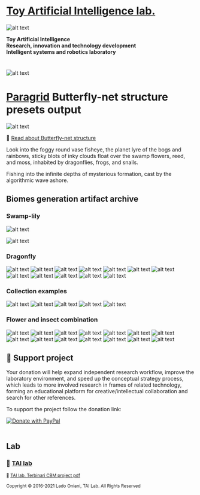  # [Toy Artificial Intelligence lab.](https://ladooniani.github.io/tailab/) 
 
 ![alt text](https://github.com/ladooniani/tailab/blob/master/assets/toy_artificial_intelligence_lab_logo.png)

**Toy Artificial Intelligence\
Research, innovation and technology development\
Intelligent systems and robotics laboratory**

#

![alt text](https://github.com/ladooniani/tailab/blob/master/assets/tai_lab_terbinari_cbm_project_logo.png)

# [Paragrid](https://github.com/Toy-Artificial-Intelligence-lab/paragrid-doc) Butterfly-net structure presets output

![alt text](https://github.com/ladooniani/resume-cv/blob/main/img/img8.jpg)

📌 [Read about Butterfly-net structure](https://github.com/Toy-Artificial-Intelligence-lab/paragrid-doc/blob/main/markups/paragrid-butterfly-net-structure.md)

Look into the foggy round vase fisheye, the planet lyre of the bogs and rainbows, sticky blots of inky clouds float over the swamp flowers, reed, and moss, inhabited by dragonflies, frogs, and snails. 

Fishing into the infinite depths of mysterious formation, cast by the algorithmic wave ashore. 

## Biomes generation artifact archive

### Swamp-lily

![alt text](https://github.com/Toy-Artificial-Intelligence-lab/paragrid-doc/blob/main/images/paragrid/paragrid-gen-swamp-lily-example-1.png)

![alt text](https://github.com/Toy-Artificial-Intelligence-lab/paragrid-doc/blob/main/images/paragrid/paragrid-gen-swamp-lily-example-2.png)

### Dragonfly

![alt text](https://github.com/Toy-Artificial-Intelligence-lab/paragrid-doc/blob/main/images/paragrid/paragrid-butterfly-net-example-(1).jpg)
![alt text](https://github.com/Toy-Artificial-Intelligence-lab/paragrid-doc/blob/main/images/paragrid/paragrid-butterfly-net-example-(2).jpg)
![alt text](https://github.com/Toy-Artificial-Intelligence-lab/paragrid-doc/blob/main/images/paragrid/paragrid-butterfly-net-example-(3).jpg)
![alt text](https://github.com/Toy-Artificial-Intelligence-lab/paragrid-doc/blob/main/images/paragrid/paragrid-butterfly-net-example-(4).jpg)
![alt text](https://github.com/Toy-Artificial-Intelligence-lab/paragrid-doc/blob/main/images/paragrid/paragrid-butterfly-net-example-(5).jpg)
![alt text](https://github.com/Toy-Artificial-Intelligence-lab/paragrid-doc/blob/main/images/paragrid/paragrid-butterfly-net-example-(6).jpg)
![alt text](https://github.com/Toy-Artificial-Intelligence-lab/paragrid-doc/blob/main/images/paragrid/paragrid-butterfly-net-example-(7).jpg)
![alt text](https://github.com/Toy-Artificial-Intelligence-lab/paragrid-doc/blob/main/images/paragrid/paragrid-butterfly-net-example-(8).jpg)
![alt text](https://github.com/Toy-Artificial-Intelligence-lab/paragrid-doc/blob/main/images/paragrid/paragrid-butterfly-net-example-(9).jpg)
![alt text](https://github.com/Toy-Artificial-Intelligence-lab/paragrid-doc/blob/main/images/paragrid/paragrid-butterfly-net-example-(10).jpg)
![alt text](https://github.com/Toy-Artificial-Intelligence-lab/paragrid-doc/blob/main/images/paragrid/paragrid-butterfly-net-example-(11).jpg)
![alt text](https://github.com/Toy-Artificial-Intelligence-lab/paragrid-doc/blob/main/images/paragrid/paragrid-butterfly-net-example-(12).jpg)

### Collection examples

![alt text](https://github.com/Toy-Artificial-Intelligence-lab/paragrid-doc/blob/main/images/paragrid/paragrid-butterfly-net-collection-(1).jpg)
![alt text](https://github.com/Toy-Artificial-Intelligence-lab/paragrid-doc/blob/main/images/paragrid/paragrid-butterfly-net-collection-(2).jpg)
![alt text](https://github.com/Toy-Artificial-Intelligence-lab/paragrid-doc/blob/main/images/paragrid/paragrid-butterfly-net-collection-(3).jpg)
![alt text](https://github.com/Toy-Artificial-Intelligence-lab/paragrid-doc/blob/main/images/paragrid/paragrid-butterfly-net-collection-(4).jpg)
![alt text](https://github.com/Toy-Artificial-Intelligence-lab/paragrid-doc/blob/main/images/paragrid/paragrid-butterfly-net-collection-(5).jpg)

### Flower and insect combination

![alt text](https://github.com/Toy-Artificial-Intelligence-lab/paragrid-doc/blob/main/images/paragrid/paragrid-butterfly-net-swamp-lily-example-(1).jpg)
![alt text](https://github.com/Toy-Artificial-Intelligence-lab/paragrid-doc/blob/main/images/paragrid/paragrid-butterfly-net-swamp-lily-example-(2).jpg)
![alt text](https://github.com/Toy-Artificial-Intelligence-lab/paragrid-doc/blob/main/images/paragrid/paragrid-butterfly-net-swamp-lily-example-(3).jpg)
![alt text](https://github.com/Toy-Artificial-Intelligence-lab/paragrid-doc/blob/main/images/paragrid/paragrid-butterfly-net-swamp-lily-example-(4).jpg)
![alt text](https://github.com/Toy-Artificial-Intelligence-lab/paragrid-doc/blob/main/images/paragrid/paragrid-butterfly-net-swamp-lily-example-(5).jpg)
![alt text](https://github.com/Toy-Artificial-Intelligence-lab/paragrid-doc/blob/main/images/paragrid/paragrid-butterfly-net-swamp-lily-example-(6).jpg)
![alt text](https://github.com/Toy-Artificial-Intelligence-lab/paragrid-doc/blob/main/images/paragrid/paragrid-butterfly-net-swamp-lily-example-(7).jpg)
![alt text](https://github.com/Toy-Artificial-Intelligence-lab/paragrid-doc/blob/main/images/paragrid/paragrid-butterfly-net-swamp-lily-example-(8).jpg)
![alt text](https://github.com/Toy-Artificial-Intelligence-lab/paragrid-doc/blob/main/images/paragrid/paragrid-butterfly-net-swamp-lily-example-(9).jpg)
![alt text](https://github.com/Toy-Artificial-Intelligence-lab/paragrid-doc/blob/main/images/paragrid/paragrid-butterfly-net-swamp-lily-example-(10).jpg)
![alt text](https://github.com/Toy-Artificial-Intelligence-lab/paragrid-doc/blob/main/images/paragrid/paragrid-butterfly-net-swamp-lily-example-(11).jpg)
![alt text](https://github.com/Toy-Artificial-Intelligence-lab/paragrid-doc/blob/main/images/paragrid/paragrid-butterfly-net-swamp-lily-example-(12).jpg)
![alt text](https://github.com/Toy-Artificial-Intelligence-lab/paragrid-doc/blob/main/images/paragrid/paragrid-butterfly-net-swamp-lily-example-(13).jpg)
![alt text](https://github.com/Toy-Artificial-Intelligence-lab/paragrid-doc/blob/main/images/paragrid/paragrid-butterfly-net-swamp-lily-example-(14).jpg)

## 💖 Support project

Your donation will help expand independent research workflow, improve the laboratory environment, and speed up the conceptual strategy process, which leads to more involved research in frames of related technology, forming an educational platform for creative/intellectual collaboration and search for other references.

To support the project follow the donation link: 

<a href="https://www.paypal.com/cgi-bin/webscr?cmd=_s-xclick&hosted_button_id=GRGH6SL9EL72U">
  <img src="https://www.paypalobjects.com/en_US/i/btn/btn_donate_SM.gif" alt="Donate with PayPal" /><br><br>
</a>

## Lab

### 🔬 [TAI lab](https://ladooniani.github.io/tailab/) 

<sub>📃 [TAI lab. Terbinari CBM project pdf](https://github.com/ladooniani/tailab/blob/master/docs/tai.pdf)<sub>

<sub>Copyright © 2016-2021 Lado Oniani, TAI Lab. All Rights Reserved<sub>
